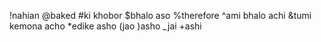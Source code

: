 !nahian
@baked
#ki khobor
$bhalo aso
%therefore
^ami bhalo achi
&tumi kemona acho
*edike asho
(jao
)asho
_jai
+ashi
